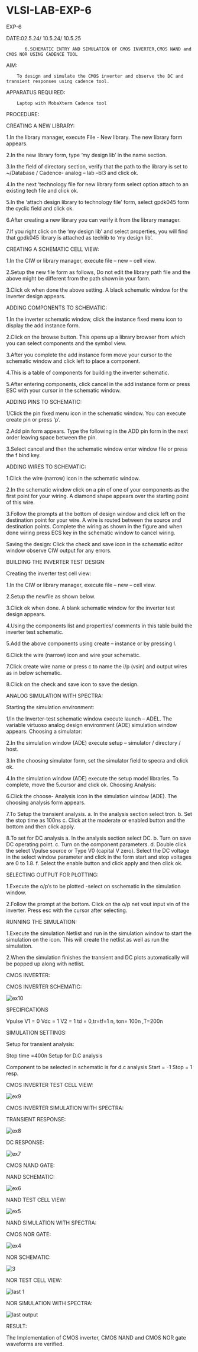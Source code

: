 # VLSI-LAB-EXP-6


EXP-6


DATE:02.5.24/ 
     10.5.24/
     10.5.25

           6.SCHEMATIC ENTRY AND SIMULATION OF CMOS INVERTER,CMOS NAND and CMOS NOR USING CADENCE TOOL

AIM:

        To design and simulate the CMOS inverter and observe the DC and transient responses using cadence tool.

APPARATUS REQUIRED:

        Laptop with MobaXterm Cadence tool

PROCEDURE:

CREATING A NEW LIBRARY:

1.In the library manager, execute File - New library. The new library form appears.

2.In the new library form, type ‘my design lib’ in the name section.

3.In the field of directory section, verify that the path to the library is set to ~/Database / Cadence- analog – lab –bl3 and click ok.

4.In the next ‘technology file for new library form select option attach to an existing tech file and click ok.

5.In the ‘attach design library to technology file’ form, select gpdk045 form the cyclic field and click ok.

6.After creating a new library you can verify it from the library manager.

7.If you right click on the ‘my design lib’ and select properties, you will find that gpdk045 library is attached as techlib to ‘my design lib’.



CREATING A SCHEMATIC CELL VIEW:



1.In the CIW or library manager, execute file – new – cell view.

2.Setup the new file form as follows, Do not edit the library path file and the above might be different from the path shown in your form.

3.Click ok when done the above setting. A black schematic window for the inverter design appears.



ADDING COMPONENTS TO SCHEMATIC:



1.In the inverter schematic window, click the instance fixed menu icon to display the add instance form.

2.Click on the browse button. This opens up a library browser from which you can select components and the symbol view.

3.After you complete the add instance form move your cursor to the schematic window and click left to place a component.

4.This is a table of components for building the inverter schematic.

5.After entering components, click cancel in the add instance form or press ESC with your cursor in the schematic window.



ADDING PINS TO SCHEMATIC:



1/Click the pin fixed menu icon in the schematic window. You can execute create pin or press ‘p’.

2.Add pin form appears. Type the following in the ADD pin form in the next order leaving space between the pin.

3.Select cancel and then the schematic window enter window file or press the f bind key.



ADDING WIRES TO SCHEMATIC:



1.Click the wire (narrow) icon in the schematic window.

2.In the schematic window click on a pin of one of your components as the first point for your wiring. A diamond shape appears over the starting point of this wire.

3.Follow the prompts at the bottom of design window and click left on the destination point for your wire. A wire is routed between the source and destination points. Complete the wiring as shown in the figure and when done wiring press ECS key in the schematic window to cancel wiring.

Saving the design: Click the check and save icon in the schematic editor window observe CIW output for any errors.



BUILDING THE INVERTER TEST DESIGN:



Creating the inverter test cell view:

1.In the CIW or library manager, execute file – new – cell view.

2.Setup the newfile as shown below.

3.Click ok when done. A blank schematic window for the inverter test design appears.

4.Using the components list and properties/ comments in this table build the inverter test schematic.

5.Add the above components using create – instance or by pressing I.

6.Click the wire (narrow) icon and wire your schematic.

7.Click create wire name or press c to name the i/p (vsin) and output wires as in below schematic.

8.Click on the check and save icon to save the design.




ANALOG SIMULATION WITH SPECTRA:



Starting the simulation environment:



1/In the Inverter-test schematic window execute launch – ADEL. The variable virtuoso analog design environment (ADE) simulation window appears. Choosing a simulator:

2.In the simulation window (ADE) execute setup – simulator / directory / host.

3.In the choosing simulator form, set the simulator field to specra and click ok.

4.In the simulation window (ADE) execute the setup model libraries. To complete, move the 5.cursor and click ok. Choosing Analysis:

6.Click the choose- Analysis icon in the simulation window (ADE). The choosing analysis form appears.

7.To Setup the transient analysis. a. In the analysis section select tron. b. Set the stop time as 100ns c. Click at the moderate or enabled button and the bottom and then click apply.

8.To set for DC analysis a. In the analysis section select DC. b. Turn on save DC operating point. c. Turn on the component parameters. d. Double click the select Vpulse source or Type V0 (capital V zero). Select the DC voltage in the select window parameter and click in the form start and stop voltages are 0 to 1.8. f. Select the enable button and click apply and then click ok.



SELECTING OUTPUT FOR PLOTTING:



1.Execute the o/p’s to be plotted -select on sschematic in the simulation window.

2.Follow the prompt at the bottom. Click on the o/p net vout input vin of the inverter. Press esc with the cursor after selecting.



RUNNING THE SIMULATION:



1.Execute the simulation Netlist and run in the simulation window to start the simulation on the icon. This will create the netlist as well as run the simulation.

2.When the simulation finishes the transient and DC plots automatically will be popped up along with netlist.



CMOS INVERTER:



CMOS INVERTER SCHEMATIC:



![ex10](https://github.com/nithiyashree2533/VLSI-LAB-EXP-6/assets/161813688/58717cc6-e642-438e-9c05-b0e5e2008157)


SPECIFICATIONS



Vpulse V1 = 0 Vdc = 1 V2 = 1 td = 0,tr=tf=1 n, ton= 100n ,T=200n



SIMULATION SETTINGS:



Setup for transient analysis:



Stop time =400n Setup for D.C analysis

Component to be selected in schematic is for d.c analysis Start = -1 Stop = 1 resp.



CMOS INVERTER TEST CELL VIEW:



![ex9](https://github.com/nithiyashree2533/VLSI-LAB-EXP-6/assets/161813688/c39c25f5-a3cb-471f-b811-73a16aa9b467)



CMOS INVERTER SIMULATION WITH SPECTRA:



TRANSIENT RESPONSE:



![ex8](https://github.com/nithiyashree2533/VLSI-LAB-EXP-6/assets/161813688/3c3324a3-e629-4ccf-81fe-803485349f28)




DC RESPONSE:



![ex7](https://github.com/nithiyashree2533/VLSI-LAB-EXP-6/assets/161813688/a51544e2-efaf-4c72-9448-d6820ffc2f56)



CMOS NAND GATE:



NAND SCHEMATIC:



![ex6](https://github.com/nithiyashree2533/VLSI-LAB-EXP-6/assets/161813688/973e1c66-edca-4405-ac2b-90ce5d2e76f0)




NAND TEST CELL VIEW:



![ex5](https://github.com/nithiyashree2533/VLSI-LAB-EXP-6/assets/161813688/2ba5612a-244b-40e7-925a-bd06c08caaaa)



NAND SIMULATION WITH SPECTRA:




CMOS NOR GATE:



![ex4](https://github.com/nithiyashree2533/VLSI-LAB-EXP-6/assets/161813688/461540bc-c2f2-4410-924e-da4cde651708)



NOR SCHEMATIC:



![3](https://github.com/nithiyashree2533/VLSI-LAB-EXP-6/assets/161813688/d5e37854-9bd8-45a0-adb5-017f804baea8)




NOR TEST CELL VIEW:



![last 1](https://github.com/nithiyashree2533/VLSI-LAB-EXP-6/assets/161813688/9453a4b0-abfa-4367-b8ff-fef5ced63234)




NOR SIMULATION WITH SPECTRA:





![last output](https://github.com/nithiyashree2533/VLSI-LAB-EXP-6/assets/161813688/08f2423d-4d81-4a29-bf43-5f0f217a6658)



RESULT:



The Implementation of CMOS inverter, CMOS NAND and CMOS NOR gate waveforms are verified.
